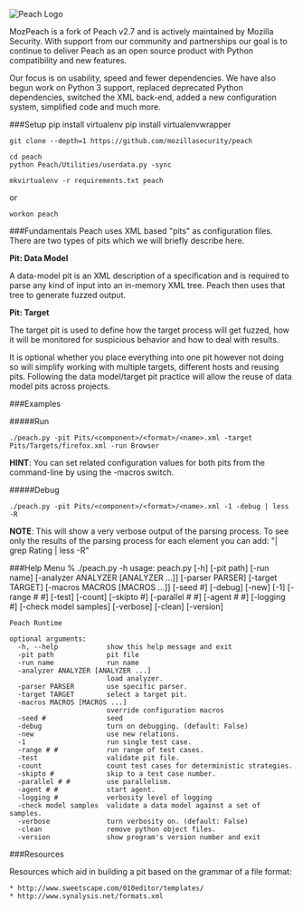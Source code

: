 ![Peach Logo](http://people.mozilla.org/~cdiehl/img/peach.png "Peach Logo")

MozPeach is a fork of Peach v2.7 and is actively maintained by Mozilla Security. With support from our community and partnerships our goal is to continue to deliver Peach as an open source product with Python compatibility and new features.

Our focus is on usability, speed and fewer dependencies. We have also begun work on Python 3 support, replaced deprecated Python dependencies, switched the XML back-end, added a new configuration system, simplified code and much more.


###Setup
    pip install virtualenv
    pip install virtualenvwrapper

    git clone --depth=1 https://github.com/mozillasecurity/peach

    cd peach
    python Peach/Utilities/userdata.py -sync

    mkvirtualenv -r requirements.txt peach

or 

    workon peach


###Fundamentals
Peach uses XML based "pits" as configuration files. There are two types of pits which we will briefly describe here.

**Pit: Data Model**

A data-model pit is an XML description of a specification and is required to parse any kind of input into an in-memory XML tree. Peach then uses that tree to generate fuzzed output.

**Pit: Target**

The target pit is used to define how the target process will get fuzzed, how it will be monitored for suspicious behavior and how to deal with results.

It is optional whether you place everything into one pit however not doing so will simplify working with multiple targets, different hosts and reusing pits. Following the data model/target pit practice will allow the reuse of data model pits across projects.


###Examples

#####Run

    ./peach.py -pit Pits/<component>/<format>/<name>.xml -target Pits/Targets/firefox.xml -run Browser

**HINT**: You can set related configuration values for both pits from the command-line by using the -macros switch.

#####Debug

    ./peach.py -pit Pits/<component>/<format>/<name>.xml -1 -debug | less -R

**NOTE**: This will show a very verbose output of the parsing process. To see only the results of the parsing process for each element you can add: "| grep Rating | less -R"


###Help Menu
    % ./peach.py -h
    usage: peach.py [-h] [-pit path] [-run name]
                    [-analyzer ANALYZER [ANALYZER ...]] [-parser PARSER]
                    [-target TARGET] [-macros MACROS [MACROS ...]] [-seed #]
                    [-debug] [-new] [-1] [-range # #] [-test] [-count] [-skipto #]
                    [-parallel # #] [-agent # #] [-logging #]
                    [-check model samples] [-verbose] [-clean] [-version]

    Peach Runtime

    optional arguments:
      -h, --help            show this help message and exit
      -pit path             pit file
      -run name             run name
      -analyzer ANALYZER [ANALYZER ...]
                            load analyzer.
      -parser PARSER        use specific parser.
      -target TARGET        select a target pit.
      -macros MACROS [MACROS ...]
                            override configuration macros
      -seed #               seed
      -debug                turn on debugging. (default: False)
      -new                  use new relations.
      -1                    run single test case.
      -range # #            run range of test cases.
      -test                 validate pit file.
      -count                count test cases for deterministic strategies.
      -skipto #             skip to a test case number.
      -parallel # #         use parallelism.
      -agent # #            start agent.
      -logging #            verbosity level of logging
      -check model samples  validate a data model against a set of samples.
      -verbose              turn verbosity on. (default: False)
      -clean                remove python object files.
      -version              show program's version number and exit


###Resources

Resources which aid in building a pit based on the grammar of a file format:

    * http://www.sweetscape.com/010editor/templates/
    * http://www.synalysis.net/formats.xml
